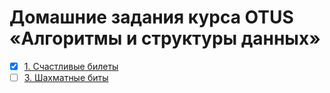 # Домашние задания курса OTUS «Алгоритмы и структуры данных»

- [x] [1. Счастливые билеты](hw01/)
- [ ] [3. Шахматные биты](hw03/)
